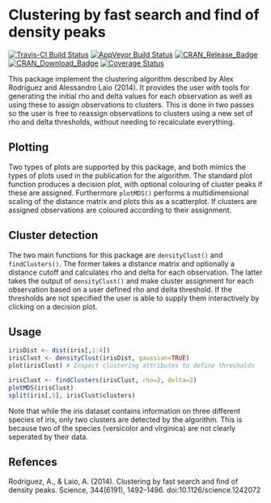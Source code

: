 Clustering by fast search and find of density peaks
============
[![Travis-CI Build Status](https://travis-ci.org/thomasp85/densityClust.svg?branch=master)](https://travis-ci.org/thomasp85/densityClust) [![AppVeyor Build Status](https://ci.appveyor.com/api/projects/status/github/thomasp85/densityClust?branch=master&svg=true)](https://ci.appveyor.com/project/thomasp85/densityClust) [![CRAN\_Release\_Badge](http://www.r-pkg.org/badges/version-ago/densityClust)](https://CRAN.R-project.org/package=densityClust) [![CRAN\_Download\_Badge](http://cranlogs.r-pkg.org/badges/densityClust)](https://CRAN.R-project.org/package=densityClust) [![Coverage Status](https://img.shields.io/codecov/c/github/thomasp85/densityClust/master.svg)](https://codecov.io/github/thomasp85/densityClust?branch=master)

This package implement the clustering algorithm described by Alex Rodriguez and Alessandro Laio (2014). It provides the user with tools for generating the initial rho and delta values for each observation as well as using these to assign observations to clusters. This is done in two passes so the user is free to reassign observations to clusters using a new set of rho and delta thresholds, without needing to recalculate everything.

Plotting
------------

Two types of plots are supported by this package, and both mimics the types of plots used in the publication for the algorithm. The standard plot function produces a decision plot, with optional colouring of cluster peaks if these are assigned. Furthermore `plotMDS()` performs a multidimensional scaling of the distance matrix and plots this as a scatterplot. If clusters are assigned observations are coloured according to their assignment.

Cluster detection
------------
The two main functions for this package are `densityClust()` and `findClusters()`. The former takes a distance matrix and optionally a distance cutoff and calculates rho and delta for each observation. The latter takes the output of `densityClust()` and make cluster assignment for each observation based on a user defined rho and delta threshold. If the thresholds are not specified the user is able to supply them interactively by clicking on a decision plot.

Usage
------------
```R
irisDist <- dist(iris[,1:4])
irisClust <- densityClust(irisDist, gaussian=TRUE)
plot(irisClust) # Inspect clustering attributes to define thresholds

irisClust <- findClusters(irisClust, rho=2, delta=2)
plotMDS(irisClust)
split(iris[,5], irisClust$clusters)
```
Note that while the iris dataset contains information on three different species of iris, only two clusters are detected by the algorithm. This is because two of the species (versicolor and virginica) are not clearly seperated by their data.

Refences
------------
Rodriguez, A., & Laio, A. (2014). Clustering by fast search and find of density peaks. Science, 344(6191), 1492-1496. doi:10.1126/science.1242072
